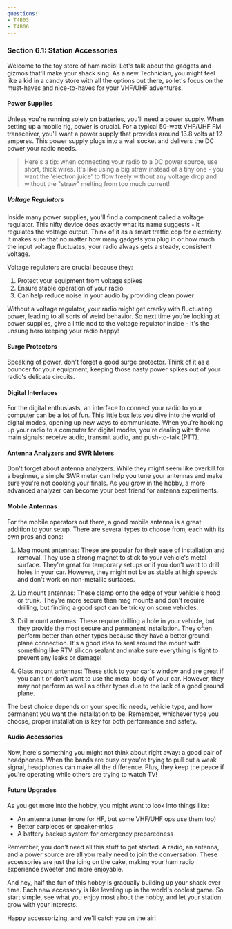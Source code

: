 ```yaml
---
questions:
- T4B03
- T4B06
---
```


### Section 6.1: Station Accessories

Welcome to the toy store of ham radio! Let's talk about the gadgets and gizmos that'll make your shack sing. As a new Technician, you might feel like a kid in a candy store with all the options out there, so let's focus on the must-haves and nice-to-haves for your VHF/UHF adventures.

#### Power Supplies

Unless you're running solely on batteries, you'll need a power supply. When setting up a mobile rig, power is crucial. For a typical 50-watt VHF/UHF FM transceiver, you'll want a power supply that provides around 13.8 volts at 12 amperes. This power supply plugs into a wall socket and delivers the DC power your radio needs.

> Here's a tip: when connecting your radio to a DC power source, use short, thick wires. It's like using a big straw instead of a tiny one - you want the 'electron juice' to flow freely without any voltage drop and without the "straw" melting from too much current!

##### Voltage Regulators

Inside many power supplies, you'll find a component called a voltage regulator. This nifty device does exactly what its name suggests - it regulates the voltage output. Think of it as a smart traffic cop for electricity. It makes sure that no matter how many gadgets you plug in or how much the input voltage fluctuates, your radio always gets a steady, consistent voltage.

Voltage regulators are crucial because they:
1. Protect your equipment from voltage spikes
2. Ensure stable operation of your radio
3. Can help reduce noise in your audio by providing clean power

Without a voltage regulator, your radio might get cranky with fluctuating power, leading to all sorts of weird behavior. So next time you're looking at power supplies, give a little nod to the voltage regulator inside - it's the unsung hero keeping your radio happy!

#### Surge Protectors

Speaking of power, don't forget a good surge protector. Think of it as a bouncer for your equipment, keeping those nasty power spikes out of your radio's delicate circuits.

#### Digital Interfaces

For the digital enthusiasts, an interface to connect your radio to your computer can be a lot of fun. This little box lets you dive into the world of digital modes, opening up new ways to communicate. When you're hooking up your radio to a computer for digital modes, you're dealing with three main signals: receive audio, transmit audio, and push-to-talk (PTT).

#### Antenna Analyzers and SWR Meters

Don't forget about antenna analyzers. While they might seem like overkill for a beginner, a simple SWR meter can help you tune your antennas and make sure you're not cooking your finals. As you grow in the hobby, a more advanced analyzer can become your best friend for antenna experiments.

#### Mobile Antennas

For the mobile operators out there, a good mobile antenna is a great addition to your setup. There are several types to choose from, each with its own pros and cons:

1. Mag mount antennas: These are popular for their ease of installation and removal. They use a strong magnet to stick to your vehicle's metal surface. They're great for temporary setups or if you don't want to drill holes in your car. However, they might not be as stable at high speeds and don't work on non-metallic surfaces.

2. Lip mount antennas: These clamp onto the edge of your vehicle's hood or trunk. They're more secure than mag mounts and don't require drilling, but finding a good spot can be tricky on some vehicles.

3. Drill mount antennas: These require drilling a hole in your vehicle, but they provide the most secure and permanent installation. They often perform better than other types because they have a better ground plane connection. It's a good idea to seal around the mount with something like RTV silicon sealant and make sure everything is tight to prevent any leaks or damage!

4. Glass mount antennas: These stick to your car's window and are great if you can't or don't want to use the metal body of your car. However, they may not perform as well as other types due to the lack of a good ground plane.

The best choice depends on your specific needs, vehicle type, and how permanent you want the installation to be. Remember, whichever type you choose, proper installation is key for both performance and safety.

#### Audio Accessories

Now, here's something you might not think about right away: a good pair of headphones. When the bands are busy or you're trying to pull out a weak signal, headphones can make all the difference. Plus, they keep the peace if you're operating while others are trying to watch TV!

#### Future Upgrades

As you get more into the hobby, you might want to look into things like:

- An antenna tuner (more for HF, but some VHF/UHF ops use them too)
- Better earpieces or speaker-mics
- A battery backup system for emergency preparedness

Remember, you don't need all this stuff to get started. A radio, an antenna, and a power source are all you really need to join the conversation. These accessories are just the icing on the cake, making your ham radio experience sweeter and more enjoyable.

And hey, half the fun of this hobby is gradually building up your shack over time. Each new accessory is like leveling up in the world's coolest game. So start simple, see what you enjoy most about the hobby, and let your station grow with your interests.

Happy accessorizing, and we'll catch you on the air!
